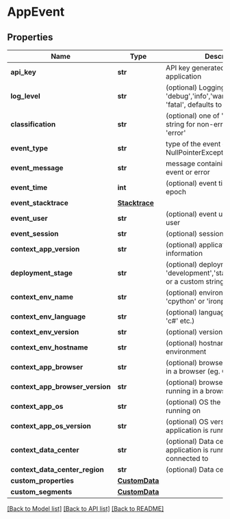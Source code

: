 # AppEvent

## Properties
Name | Type | Description | Notes
------------ | ------------- | ------------- | -------------
**api_key** | **str** | API key generated for the application | 
**log_level** | **str** | (optional) Logging level, one of &#39;debug&#39;,&#39;info&#39;,&#39;warning&#39;,&#39;error&#39;, &#39;fatal&#39;, defaults to &#39;error&#39; | [optional] 
**classification** | **str** | (optional) one of &#39;error&#39; or a custom string for non-errors, defaults to &#39;error&#39; | 
**event_type** | **str** | type of the event or error (eg. NullPointerException) | 
**event_message** | **str** | message containing details of the event or error | 
**event_time** | **int** | (optional) event time in ms since epoch | [optional] 
**event_stacktrace** | [**Stacktrace**](Stacktrace.md) |  | [optional] 
**event_user** | **str** | (optional) event user identifying a user | [optional] 
**event_session** | **str** | (optional) session identification | [optional] 
**context_app_version** | **str** | (optional) application version information | [optional] 
**deployment_stage** | **str** | (optional) deployment stage, one of &#39;development&#39;,&#39;staging&#39;,&#39;production&#39; or a custom string | [optional] 
**context_env_name** | **str** | (optional) environment name (like &#39;cpython&#39; or &#39;ironpython&#39; etc.) | [optional] 
**context_env_language** | **str** | (optional) language (like &#39;python&#39; or &#39;c#&#39; etc.) | [optional] 
**context_env_version** | **str** | (optional) version of environment | [optional] 
**context_env_hostname** | **str** | (optional) hostname or ID of environment | [optional] 
**context_app_browser** | **str** | (optional) browser name if running in a browser (eg. Chrome) | [optional] 
**context_app_browser_version** | **str** | (optional) browser version if running in a browser | [optional] 
**context_app_os** | **str** | (optional) OS the application is running on | [optional] 
**context_app_os_version** | **str** | (optional) OS version the application is running on | [optional] 
**context_data_center** | **str** | (optional) Data center the application is running on or connected to | [optional] 
**context_data_center_region** | **str** | (optional) Data center region | [optional] 
**custom_properties** | [**CustomData**](CustomData.md) |  | [optional] 
**custom_segments** | [**CustomData**](CustomData.md) |  | [optional] 

[[Back to Model list]](../README.md#documentation-for-models) [[Back to API list]](../README.md#documentation-for-api-endpoints) [[Back to README]](../README.md)


